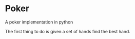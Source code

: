 Poker
=====

A poker implementation in python

The first thing to do is given a set of hands find the best hand.
